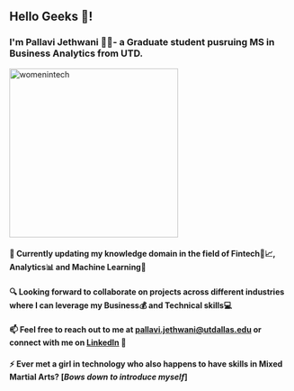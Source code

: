 ## Hello Geeks 👋! 
### I'm Pallavi Jethwani 👩‍💻- a Graduate student pusruing MS in Business Analytics from UTD. 
<img src="https://user-images.githubusercontent.com/55358639/90433049-d6b01d80-e090-11ea-9e4d-f22d4ff8c984.jpg" alt="womenintech" width=300 height=300>



#### 🌱 Currently updating my knowledge domain in the field of Fintech💸📈, Analytics📊 and Machine Learning🤖
#### 🔍 Looking forward to collaborate on projects across different industries where I can leverage my Business💰 and Technical skills💻
#### 📫 Feel free to reach out to me at pallavi.jethwani@utdallas.edu or connect with me on <a href="https://www.linkedin.com/in/pallavijethwani/">LinkedIn</a> 💼
 
#### ⚡ Ever met a girl in technology who also happens to have skills in Mixed Martial Arts? [*Bows down to introduce myself*] 

